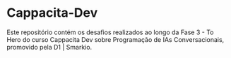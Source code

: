 # Cappacita-Dev

Este repositório contém os desafios realizados ao longo da Fase 3 - To Hero do curso Cappacita Dev sobre Programação de IAs Conversacionais, promovido pela D1 | Smarkio.
